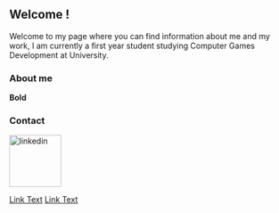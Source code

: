 ## Welcome !
Welcome to my page where you can find information about me and my work, I am currently a first year student studying Computer Games Development at University.





  ### About me 



**Bold** 








### Contact

<img width="93" alt="linkedin" src="https://user-images.githubusercontent.com/57402182/70791241-9e806e80-1d8e-11ea-8174-72c2e76e0ed1.png">

[Link Text](https://www.linkedin.com/in/danny-lau-a99791199/)
 [Link Text](https://twitter.com/dannyla62778988/)
